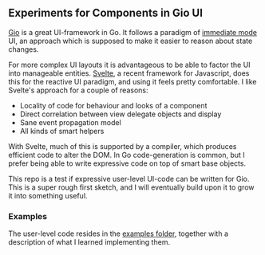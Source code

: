 ## Experiments for Components in Gio UI

[Gio](https://gioui.org/) is a great UI-framework in Go.  It follows a paradigm of [immediate mode](https://gioui.org/doc/architecture) UI, an approach which is supposed to make it easier to reason about state changes.

For more complex UI layouts it is advantageous to be able to factor the UI into manageable entities. [Svelte](https://svelte.dev/), a recent framework for Javascript, does this for the reactive UI paradigm, and using it feels pretty comfortable. I like Svelte's approach for a couple of reasons:

* Locality of code for behaviour and looks of a component
* Direct correlation between view delegate objects and display
* Sane event propagation model
* All kinds of smart helpers

With Svelte, much of this is supported by a compiler, which produces efficient code to alter the DOM. In Go code-generation is common, but I prefer being able to write expressive code on top of smart base objects.

This repo is a test if expressive user-level UI-code can be written for Gio. This is a super rough first sketch, and I will eventually build upon it to grow it into something useful.

### Examples

The user-level code resides in the [examples folder](https://github.com/npillmayer/giocomp/tree/main/examples), together with a description of what I learned implementing them.
